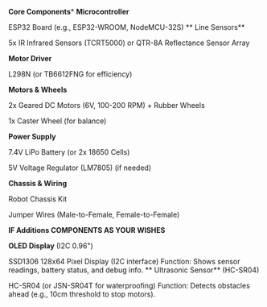 **Core Components***
**Microcontroller**

ESP32 Board (e.g., ESP32-WROOM, NodeMCU-32S)
**
Line Sensors**

5x IR Infrared Sensors (TCRT5000) or QTR-8A Reflectance Sensor Array

**Motor Driver**

L298N (or TB6612FNG for efficiency)

**Motors & Wheels**

2x Geared DC Motors (6V, 100-200 RPM) + Rubber Wheels

1x Caster Wheel (for balance)

**Power Supply**

7.4V LiPo Battery (or 2x 18650 Cells)

5V Voltage Regulator (LM7805) (if needed)

**Chassis & Wiring**

Robot Chassis Kit

Jumper Wires (Male-to-Female, Female-to-Female)


**IF Additions COMPONENTS AS YOUR WISHES**

**OLED Display**
(I2C 0.96")

SSD1306 128x64 Pixel Display (I2C interface)
Function: Shows sensor readings, battery status, and debug info.
**
Ultrasonic Sensor**
(HC-SR04)

HC-SR04 (or JSN-SR04T for waterproofing)
Function: Detects obstacles ahead (e.g., 10cm threshold to stop motors).



